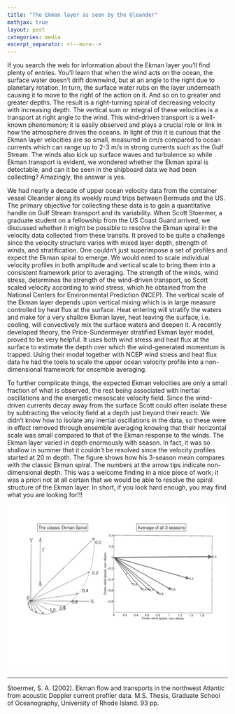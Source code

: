 ```yaml
---
title: "The Ekman layer as seen by the Oleander"
mathjax: true
layout: post
categories: media
excerpt_separator: <!--more-->
---
```


If you search the web for information about the Ekman layer you’ll find plenty of entries. You’ll learn that when the wind acts on the ocean, the surface water doesn’t drift downwind, but at an angle to the right due to planetary rotation. In turn, the surface water rubs on the layer underneath causing it to move to the right of the action on it. And so on to greater and greater depths. The result is a right-turning spiral of decreasing velocity with increasing depth. The vertical sum or integral of these velocities is a transport at right angle to the wind. This wind-driven transport is a well-known phenomenon; it is easily observed and plays a crucial role or link in how the atmosphere drives the oceans. In light of this it is curious that the Ekman layer velocities are so small, measured in cm/s compared to ocean currents which can range up to 2-3 m/s in strong currents such as the Gulf Stream. The winds also kick up surface waves and turbulence so while Ekman transport is evident, we wondered whether the Ekman spiral is detectable, and can it be seen in the shipboard data we had been collecting? Amazingly, the answer is yes. 
<!--more-->

We had nearly a decade of upper ocean velocity data from the container vessel Oleander along its weekly round trips between Bermuda and the US. The primary objective for collecting these data is to gain a quantitative handle on Gulf Stream transport and its variability. When Scott Stoermer, a graduate student on a fellowship from the US Coast Guard arrived, we discussed whether it might be possible to resolve the Ekman spiral in the velocity data collected from these transits. It proved to be quite a challenge since the velocity structure varies with mixed layer depth, strength of winds, and stratification. One couldn’t just superimpose a set of profiles and expect the Ekman spiral to emerge. We would need to scale individual velocity profiles in both amplitude and vertical scale to bring them into a consistent framework prior to averaging. The strength of the winds, wind stress, determines the strength of the wind-driven transport, so Scott scaled velocity according to wind stress, which he obtained from the National Centers for Environmental Prediction (NCEP). The vertical scale of the Ekman layer depends upon vertical mixing which is in large measure controlled by heat flux at the surface. Heat entering will stratify the waters and make for a very shallow Ekman layer, heat leaving the surface, i.e. cooling, will convectively mix the surface waters and deepen it. A recently developed theory, the Price-Sundermeyer stratified Ekman layer model, proved to be very helpful. It uses both wind stress and heat flux at the surface to estimate the depth over which the wind-generated momentum is trapped. Using their model together with NCEP wind stress and heat flux data he had the tools to scale the upper ocean velocity profile into a non-dimensional framework for ensemble averaging. 

To further complicate things, the expected Ekman velocities are only a small fraction of what is observed, the rest being associated with inertial oscillations and the energetic mesoscale velocity field. Since the wind-driven currents decay away from the surface Scott could often isolate these by subtracting the velocity field at a depth just beyond their reach. We didn’t know how to isolate any inertial oscillations in the data, so these were in effect removed through ensemble averaging knowing that their horizontal scale was small compared to that of the Ekman response to the winds. The Ekman layer varied in depth enormously with season. In fact, it was so shallow in summer that it couldn’t be resolved since the velocity profiles started at 20 m depth. The figure shows how his 3-season mean compares with the classic Ekman spiral. The numbers at the arrow tips indicate non-dimensional depth. This was a welcome finding in a nice piece of work; it was a priori not at all certain that we would be able to resolve the spiral structure of the Ekman layer. In short, if you look hard enough, you may find what you are looking for!!!  

![StoermerFigure](/assets/StoermerFigure.jpeg)

- - - - -
Stoermer, S. A. (2002). Ekman flow and transports in the northwest Atlantic from acoustic Doppler current profiler data. M.S. Thesis, Graduate School of Oceanography, University of Rhode Island. 93 pp. 

